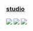 ### [studio](https://github.com/outerbase/studio)

![](https://img.shields.io/github/license/outerbase/studio?label=&style=flat-square) [![](https://img.shields.io/github/last-commit/scillidan/studio/main?label=&style=flat-square)](https://github.com/scillidan/studio) ![](https://img.shields.io/badge/Vercel-black?style=flat&logo=Vercel&logoColor=white)